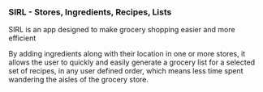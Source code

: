 ### SIRL - Stores, Ingredients, Recipes, Lists

SIRL is an app designed to make grocery shopping easier and more efficient

By adding ingredients along with their location in one or more stores, 
it allows the user to quickly and easily generate a grocery list for a selected set of recipes,
in any user defined order, which means less time spent wandering the aisles of the grocery store.